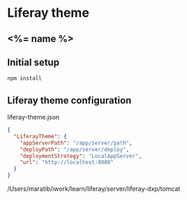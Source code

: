# Liferay theme
## <%= name %>

## Initial setup
```bash
npm install
```

## Liferay theme configuration
liferay-theme.json
```json
{
  "LiferayTheme": {
    "appServerPath": "/app/server/path",
    "deployPath": "/app/server/deploy",
    "deploymentStrategy": "LocalAppServer",
    "url": "http://localhost:8080"
  }
}
```

/Users/maratib/iwork/learn/liferay/server/liferay-dxp/tomcat

